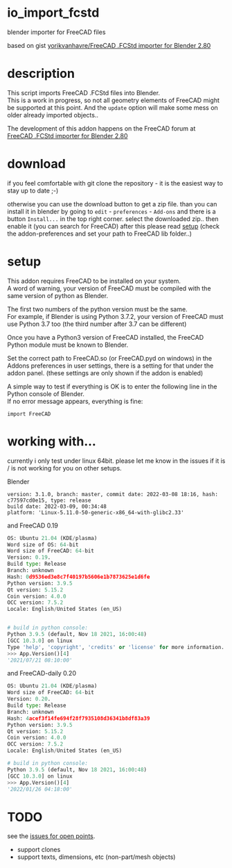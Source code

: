 <!--lint disable list-item-indent-->
<!--lint disable list-item-bullet-indent-->

# io_import_fcstd
blender importer for FreeCAD files

based on gist [yorikvanhavre/FreeCAD .FCStd importer for Blender 2.80](https://gist.github.com/yorikvanhavre/680156f59e2b42df8f5f5391cae2660b)

# description

This script imports FreeCAD .FCStd files into Blender.  
This is a work in progress, so not all geometry elements of FreeCAD
might be supported at this point.
And the `update` option will make some mess on older already imported objects..


The development of this addon happens on the FreeCAD forum at  
[FreeCAD .FCStd importer for Blender 2.80](https://forum.freecadweb.org/viewtopic.php?f=22&t=39778)

# download
if you feel comfortable with git clone the repository -
it is the easiest way to stay up to date ;-)

otherwise you can use the download button to get a zip file.
than you can install it in blender by going to
`edit` - `preferences` - `Add-ons`
and there is a button `Install...` in the top right corner.
select the downloaded zip..
then enable it (you can search for FreeCAD)
after this please read [setup](#setup)
(check the addon-preferences and set your path to FreeCAD lib folder..)

# setup

This addon requires FreeCAD to be installed on your system.  
A word of warning, your version of FreeCAD must be compiled
with the same version of python as Blender.

The first two numbers of the python version must be the same.  
For example, if Blender is using Python 3.7.2, your version of FreeCAD must
use Python 3.7 too (the third number after 3.7 can be different)

Once you have a Python3 version of FreeCAD installed, the FreeCAD
Python module must be known to Blender.

<!-- There are several ways to obtain this: -->
Set the correct path to FreeCAD.so (or FreeCAD.pyd on windows) in
the Addons preferences in user settings, there is a setting for
that under the addon panel.
(these settings are only shown if the addon is enabled)
<!-- 2. Copy or symlink FreeCAD.so (or FreeCAD.pyd on windows) to one of the
directories from the list you get when doing this in a Python console:  
`import sys; print(sys.path)`  
On Debian/Ubuntu and most Linux systems, an easy way to do this is is
to symlink FreeCAD.so to your local (user) python modules folder:  
`ln -s /path/to/FreeCAD.so /home/YOURUSERNAME/.local/lib/python3.6/site-packages`  
(make sure to use the same python version your blender is using instead
of 3.6) -->


A simple way to test if everything is OK is to enter the following line
in the Python console of Blender.  
If no error message appears, everything is fine:

`import FreeCAD`


# working with...
currently i only test under linux 64bit.
please let me know in the issues if it is / is not working for you on other setups.


Blender
```
version: 3.1.0, branch: master, commit date: 2022-03-08 18:16, hash: c77597cd0e15, type: release
build date: 2022-03-09, 00:34:48
platform: 'Linux-5.11.0-50-generic-x86_64-with-glibc2.33'
```
and
FreeCAD 0.19
```python
OS: Ubuntu 21.04 (KDE/plasma)
Word size of OS: 64-bit
Word size of FreeCAD: 64-bit
Version: 0.19.
Build type: Release
Branch: unknown
Hash: 0d9536ed3e8c7f40197b5606e1b7873625e1d6fe
Python version: 3.9.5
Qt version: 5.15.2
Coin version: 4.0.0
OCC version: 7.5.2
Locale: English/United States (en_US)


# build in python console:
Python 3.9.5 (default, Nov 18 2021, 16:00:48)
[GCC 10.3.0] on linux
Type 'help', 'copyright', 'credits' or 'license' for more information.
>>> App.Version()[4]
'2021/07/21 08:10:00'
```
and
FreeCAD-daily 0.20
```python
OS: Ubuntu 21.04 (KDE/plasma)
Word size of FreeCAD: 64-bit
Version: 0.20.
Build type: Release
Branch: unknown
Hash: 4acef3f14fe694f28f7935108d36341b8df83a39
Python version: 3.9.5
Qt version: 5.15.2
Coin version: 4.0.0
OCC version: 7.5.2
Locale: English/United States (en_US)

# build in python console:
Python 3.9.5 (default, Nov 18 2021, 16:00:48)
[GCC 10.3.0] on linux
>>> App.Version()[4]
'2022/01/26 04:18:00'
```

# TODO
see the [issues for open points](https://github.com/s-light/io_import_fcstd/issues).

- support clones
- support texts, dimensions, etc (non-part/mesh objects)
